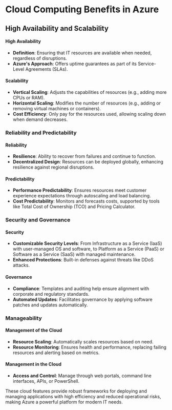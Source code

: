 # Cloud Computing Benefits in Azure

## High Availability and Scalability

#### High Availability

- **Definition**: Ensuring that IT resources are available when needed, regardless of disruptions.
- **Azure's Approach**: Offers uptime guarantees as part of its Service-Level Agreements (SLAs).

#### Scalability

- **Vertical Scaling**: Adjusts the capabilities of resources (e.g., adding more CPUs or RAM).
- **Horizontal Scaling**: Modifies the number of resources (e.g., adding or removing virtual machines or containers).
- **Cost Efficiency**: Only pay for the resources used, allowing scaling down when demand decreases.

### Reliability and Predictability

#### Reliability

- **Resilience**: Ability to recover from failures and continue to function.
- **Decentralized Design**: Resources can be deployed globally, enhancing resilience against regional disruptions.

#### Predictability

- **Performance Predictability**: Ensures resources meet customer experience expectations through autoscaling and load balancing.
- **Cost Predictability**: Monitors and forecasts costs, supported by tools like Total Cost of Ownership (TCO) and Pricing Calculator.

### Security and Governance

#### Security

- **Customizable Security Levels**: From Infrastructure as a Service (IaaS) with user-managed OS and software, to Platform as a Service (PaaS) or Software as a Service (SaaS) with managed maintenance.
- **Enhanced Protections**: Built-in defenses against threats like DDoS attacks.

#### Governance

- **Compliance**: Templates and auditing help ensure alignment with corporate and regulatory standards.
- **Automated Updates**: Facilitates governance by applying software patches and updates automatically.

### Manageability

#### Management of the Cloud

- **Resource Scaling**: Automatically scales resources based on need.
- **Resource Monitoring**: Ensures health and performance, replacing failing resources and alerting based on metrics.

#### Management in the Cloud

- **Access and Control**: Manage through web portals, command line interfaces, APIs, or PowerShell.

These cloud features provide robust frameworks for deploying and managing applications with high efficiency and reduced operational risks, making Azure a powerful platform for modern IT needs.
